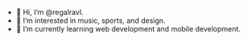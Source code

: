 - 👋 Hi, I’m @regalravl.
- 👀 I’m interested in music, sports, and design.
- 🌱 I’m currently learning web development and mobile development.

<!---
regalravl/regalravl is a ✨ special ✨ repository because its `README.md` (this file) appears on your GitHub profile.
You can click the Preview link to take a look at your changes.
--->
